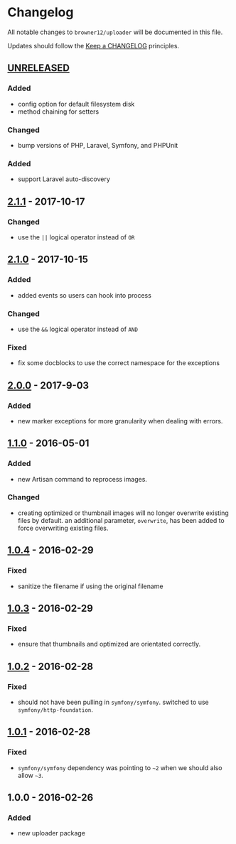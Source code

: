 # Changelog

All notable changes to `browner12/uploader` will be documented in this file.

Updates should follow the [Keep a CHANGELOG](http://keepachangelog.com/) principles.

## [UNRELEASED]

### Added
- config option for default filesystem disk
- method chaining for setters

### Changed
- bump versions of PHP, Laravel, Symfony, and PHPUnit
### Added
- support Laravel auto-discovery

## [2.1.1] - 2017-10-17

### Changed
- use the `||` logical operator instead of `OR`

## [2.1.0] - 2017-10-15

### Added
- added events so users can hook into process

### Changed
- use the `&&` logical operator instead of `AND`

### Fixed
- fix some docblocks to use the correct namespace for the exceptions

## [2.0.0] - 2017-9-03

### Added
- new marker exceptions for more granularity when dealing with errors.

## [1.1.0] - 2016-05-01

### Added
- new Artisan command to reprocess images.

### Changed
- creating optimized or thumbnail images will no longer overwrite existing files by default. an additional parameter, `overwrite`, has been added to force overwriting existing files. 

## [1.0.4] - 2016-02-29

### Fixed
- sanitize the filename if using the original filename

## [1.0.3] - 2016-02-29

### Fixed
- ensure that thumbnails and optimized are orientated correctly.

## [1.0.2] - 2016-02-28

### Fixed
- should not have been pulling in `symfony/symfony`. switched to use `symfony/http-foundation`.

## [1.0.1] - 2016-02-28

### Fixed
- `symfony/symfony` dependency was pointing to `~2` when we should also allow `~3`.

## 1.0.0 - 2016-02-26

### Added
- new uploader package

[unreleased]: https://github.com/browner12/uploader/compare/v2.1.1...HEAD
[2.1.1]: https://github.com/browner12/uploader/compare/v2.1.0...v2.1.1
[2.1.0]: https://github.com/browner12/uploader/compare/v2.0.0...v2.1.0
[2.0.0]: https://github.com/browner12/uploader/compare/v1.1.0...v2.0.0
[1.1.0]: https://github.com/browner12/uploader/compare/v1.0.4...v1.1.0
[1.0.4]: https://github.com/browner12/uploader/compare/v1.0.3...v1.0.4
[1.0.3]: https://github.com/browner12/uploader/compare/v1.0.2...v1.0.3
[1.0.2]: https://github.com/browner12/uploader/compare/v1.0.1...v1.0.2
[1.0.1]: https://github.com/browner12/uploader/compare/v1.0.0...v1.0.1
